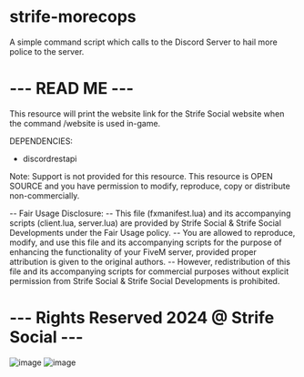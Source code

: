 # strife-morecops
A simple command script which calls to the Discord Server to hail more police to the server. 

# --- READ ME --- #
This resource will print the website link for the 
Strife Social website when the command /website 
is used in-game.

DEPENDENCIES:

- discordrestapi

Note: Support is not provided for this resource. This resource is OPEN SOURCE and you have permission to modify, reproduce, copy or distribute non-commercially.

-- Fair Usage Disclosure: 
-- This file (fxmanifest.lua) and its accompanying scripts (client.lua, server.lua) 
are provided by Strife Social & Strife Social Developments under the Fair Usage policy. 
-- You are allowed to reproduce, modify, and use this file and its accompanying scripts for the purpose of enhancing the functionality of your FiveM server, provided proper attribution is given to the original authors. 
-- However, redistribution of this file and its accompanying scripts for commercial purposes without explicit permission from Strife Social & Strife Social Developments is prohibited.

# --- Rights Reserved 2024 @ Strife Social --- #
![image](https://github.com/strifesocial/strife-randomencounters-redm/assets/166969842/af6d59d6-a5b1-4603-8fc8-d5b88dbf379e)
![image](https://github.com/strifesocial/strife-randomencounters-redm/assets/166969842/7d8145ec-5261-4d57-81e5-5437299c3582)
